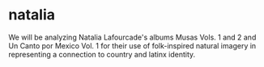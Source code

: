# natalia
We will be analyzing Natalia Lafourcade's albums Musas Vols. 1 and 2 and Un Canto por Mexico Vol. 1 for their use of folk-inspired natural imagery in representing a connection to country and latinx identity.
